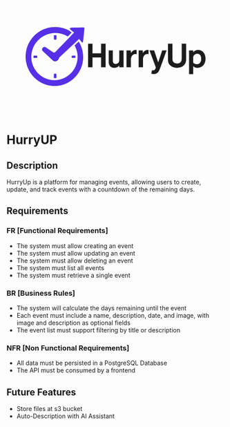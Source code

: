 ![HurryUp Logo](./src/main/resources/static/hurryup-logo-2x1.png)

# HurryUP

## Description
HurryUp is a platform for managing events, allowing users to create, update, and track events with a countdown of the remaining days.

## Requirements

### FR [Functional Requirements]
- The system must allow creating an event
- The system must allow updating an event
- The system must allow deleting an event
- The system must list all events
- The system must retrieve a single event

### BR [Business Rules]
- The system will calculate the days remaining until the event
- Each event must include a name, description, date, and image, with image and description as optional fields
- The event list must support filtering by title or description

### NFR [Non Functional Requirements]
- All data must be persisted in a PostgreSQL Database
- The API must be consumed by a frontend

## Future Features
- Store files at s3 bucket
- Auto-Description with AI Assistant 